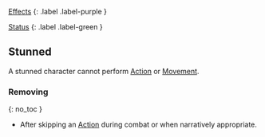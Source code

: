 
[Effects](Game/Core/Effects)
{: .label .label-purple }

[Status](Game/Core/Effects#Status)
{: .label .label-green }

## Stunned
A stunned character cannot perform [Action](Terminology#Action) or [Movement](Game/Core/Movement).

### Removing
{: no_toc }
* After skipping an [Action](Game/Core/Terminology#Action) during combat or when narratively appropriate.